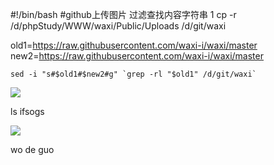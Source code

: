 
\#!/bin/bash
\#github上传图片 过滤查找内容字符串
1
cp -r /d/phpStudy/WWW/waxi/Public/Uploads /d/git/waxi

old1=https://raw.githubusercontent.com/waxi-i/waxi/master
new2=https://raw.githubusercontent.com/waxi-i/waxi/master
```
sed -i "s#$old1#$new2#g" `grep -rl "$old1" /d/git/waxi`
```

![](https://raw.githubusercontent.com/waxi-i/waxi/master/Uploads/2019-03-13/5c8915e4ca8c4.png)

ls ifsogs

![](https://raw.githubusercontent.com/waxi-i/waxi/master/Uploads/2019-03-13/5c8915fa8acfa.png)

wo de guo
